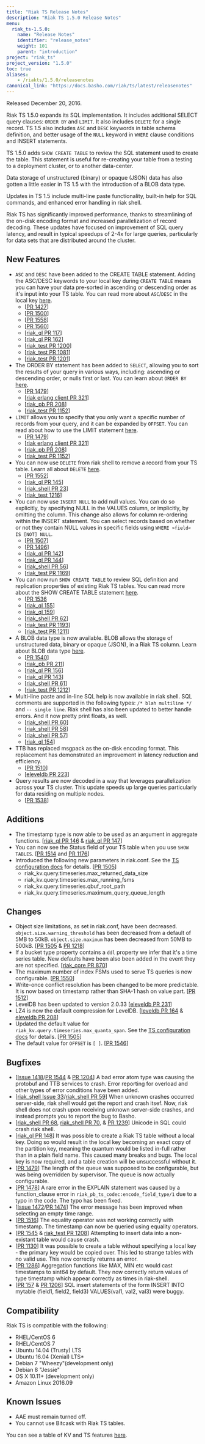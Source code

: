 ```yaml
---
title: "Riak TS Release Notes"
description: "Riak TS 1.5.0 Release Notes"
menu:
  riak_ts-1.5.0:
    name: "Release Notes"
    identifier: "release_notes"
    weight: 101
    parent: "introduction"
project: "riak_ts"
project_version: "1.5.0"
toc: true
aliases:
    - /riakts/1.5.0/releasenotes
canonical_link: "https://docs.basho.com/riak/ts/latest/releasenotes"
---
```


Released December 20, 2016.

Riak TS 1.5.0 expands its SQL implementation. It includes additional SELECT query clauses: `ORDER BY` and `LIMIT`. It also includes `DELETE` for a single record. TS 1.5 also includes `ASC` and `DESC` keywords in table schema definition, and better usage of the `NULL` keyword in `WHERE` clause conditions and INSERT statements. 

TS 1.5.0 adds `SHOW CREATE TABLE` to review the SQL statement used to create the table. This statement is useful for re-creating your table from a testing to a deployment cluster, or to another data-center.

Data storage of unstructured (binary) or opaque (JSON) data has also gotten a little easier in TS 1.5 with the introduction of a BLOB data type.

Updates in TS 1.5 include multi-line paste functionality, built-in help for SQL commands, and enhanced error handling in riak shell.

Riak TS has significantly improved performance, thanks to streamlining of the on-disk encoding format and increased parallelization of record decoding. These updates have focused on improvement of SQL query latency, and result in typical speedups of 2-4x for large queries, particularly for data sets that are distributed around the cluster.


## New Features

* `ASC` and `DESC` have been added to the CREATE TABLE statement. Adding the ASC/DESC keywords to your local key during `CREATE TABLE` means you can have your data pre-sorted in ascending or descending order as it's input into your TS table. You can read more about `ASC`/`DESC` in the local key [here](/riak/ts/1.5.0/using/planning).
    * [[PR 1427](https://github.com/basho/riak_kv/pull/1427)]
    * [[PR 1500](https://github.com/basho/riak_kv/pull/1500)]
    * [[PR 1558](https://github.com/basho/riak_kv/pull/1558 )]
    * [[PR 1560](https://github.com/basho/riak_kv/pull/1560 )]
    * [[riak_ql PR 117](https://github.com/basho/riak_ql/pull/117 )]
    * [[riak_ql PR 162](https://github.com/basho/riak_ql/pull/162 )]
    * [[riak_test PR 1200](https://github.com/basho/riak_test/pull/1200)]
    * [[riak_test PR 1081](https://github.com/basho/riak_test/pull/1081)]
    * [[riak_test PR 1201](https://github.com/basho/riak_test/pull/1201 )]
* The ORDER BY statement has been added to `SELECT`, allowing you to sort the results of your query in various ways, including: ascending or descending order, or nulls first or last. You can learn about `ORDER BY` [here](riak/ts/1.5.0/using/querying/select/order-by).
    * [[PR 1479](https://github.com/basho/riak_kv/pull/1479)]
    * [[riak erlang client PR 321](https://github.com/basho/riak-erlang-client/pull/321)]
    * [[riak_pb PR 208](https://github.com/basho/riak_pb/pull/208)]
    * [[riak_test PR 1152](https://github.com/basho/riak_test/pull/1152)]
*  `LIMIT` allows you to specify that you only want a specific number of records from your query, and it can be expanded by `OFFSET`. You can read about how to use the LIMIT statement [here](riak/ts/1.5.0/using/querying/select/limit).
    * [[PR 1479](https://github.com/basho/riak_kv/pull/1479)]
    * [[riak erlang client PR 321](https://github.com/basho/riak-erlang-client/pull/321)]
    * [[riak_pb PR 208](https://github.com/basho/riak_pb/pull/208)]
    * [[riak_test PR 1152](https://github.com/basho/riak_test/pull/1152)]
* You can now use `DELETE` from riak shell to remove a record from your TS table. Learn all about `DELETE` [here](riak/ts/1.5.0/using/querying/delete).
    * [[PR 1552](https://github.com/basho/riak_kv/pull/1552)]
    * [[riak_ql PR 145](https://github.com/basho/riak_ql/pull/145)]
    * [[riak_shell PR 23](https://github.com/basho/riak_shell/pull/23)]
    * [[riak_test 1216](https://github.com/basho/riak_test/pull/1216)]
* You can now use `INSERT NULL` to add null values. You can do so explicitly, by specifying NULL in the VALUES column, or implicitly, by omitting the column. This change also allows for column re-ordering within the INSERT statement. You can select records based on whether or not they contain NULL values in specific fields using `WHERE »field« IS [NOT] NULL`.
    * [[PR 1507](https://github.com/basho/riak_kv/pull/1507)]
    * [[PR 1496](https://github.com/basho/riak_kv/pull/1496)]
    * [[riak_ql PR 142](https://github.com/basho/riak_ql/pull/142)]
    * [[riak_ql PR 144](https://github.com/basho/riak_ql/pull/144)]
    * [[riak_shell PR 56](https://github.com/basho/riak_shell/pull/56)]
    * [[riak_test PR 1169](https://github.com/basho/riak_test/pull/1169)]
* You can now run `SHOW CREATE TABLE` to review SQL definition and replication properties of existing Riak TS tables. You can read more about the SHOW CREATE TABLE statement [here](/riak/ts/1.5.0/using/querying/show-create-table).
    * [[PR 1536](https://github.com/basho/riak_kv/pull/1536)
    * [[riak_ql 155](https://github.com/basho/riak_ql/pull/155)]
    * [[riak_ql 159](https://github.com/basho/riak_ql/pull/159 )]
    * [[riak_shell PR 62](https://github.com/basho/riak_shell/pull/62)]
    * [[riak_test PR 1193](https://github.com/basho/riak_test/pull/1193)]
    * [[riak_test PR 1211](https://github.com/basho/riak_test/pull/1211)]
* A BLOB data type is now available. BLOB allows the storage of unstructured data, binary or opaque (JSON), in a Riak TS column. Learn about BLOB data type [here](/riak/ts/1.5.0/using/writingdata/#blob-data).
    * [[PR 1540](https://github.com/basho/riak_kv/pull/1540)]
    * [[riak_pb PR 211](https://github.com/basho/riak_pb/issues/211)]
    * [[riak_ql PR 156](https://github.com/basho/riak_ql/issues/156)]
    * [[riak_ql PR 143](https://github.com/basho/riak_ql/pull/143)]
    * [[riak_shell PR 61](https://github.com/basho/riak_shell/pull/61 )]
    * [[riak_test PR 1212](https://github.com/basho/riak_test/pull/1212)]
* Multi-line paste and in-line SQL help is now available in riak shell. SQL comments are supported in the following types: `/* blah multiline */` and `-- single line`. Riak shell has also been updated to better handle errors. And it now pretty print floats, as well.
    * [[riak_shell PR 60](https://github.com/basho/riak_shell/pull/60)]
    * [[riak_shell PR 58](https://github.com/basho/riak_shell/pull/58)]
    * [[riak_shell PR 57](https://github.com/basho/riak_shell/pull/57)]
    * [[riak_ql 154](https://github.com/basho/riak_ql/pull/154 )]
 * TTB has replaced msgpack as the on-disk encoding format. This replacement has demonstrated an improvement in latency reduction and efficiency.
    * [[PR 1510](https://github.com/basho/riak_kv/pull/1510)]
    * [[eleveldb PR 223](https://github.com/basho/eleveldb/pull/223)]
* Query results are now decoded in a way that leverages parallelization across your TS cluster. This update speeds up large queries particularly for data residing on multiple nodes.
    * [[PR 1538](https://github.com/basho/riak_kv/pull/1538)]


## Additions

* The timestamp type is now able to be used as an argument in aggregate functions. [[riak_ql PR 146](https://github.com/basho/riak_ql/pull/146) & [riak_ql PR 147](https://github.com/basho/riak_ql/pull/147)]
* You can now see the Status field of your TS table when you use `SHOW TABLES`. [[PR 1514](https://github.com/basho/riak_kv/pull/1514 ) and 
[PR 1176](https://github.com/basho/riak_test/pull/1176 )]
* Introduced the following new parameters in riak.conf. See the [TS configuration docs](/riak/ts/1.5.0/configuring/riakconf) for details. [[PR 1505](https://github.com/basho/riak_kv/pull/1505)]
    * riak_kv.query.timeseries.max_returned_data_size
    * riak_kv.query.timeseries.max_running_fsms
    * riak_kv.query.timeseries.qbuf_root_path
    * riak_kv.query.timeseries.maximum_query_queue_length


## Changes

* Object size limitations, as set in riak.conf, have been decreased. `object.size.warning_threshold` has been decreased from a default of 5MB to 50kB. `object.size.maximum` has been decreased from 50MB to 500kB. [[PR 1505](https://github.com/basho/riak_kv/pull/1505) & [PR 1218](https://github.com/basho/riak_test/pull/1218/ )]
* If a bucket type property contains a `ddl` property we infer that it's a time series table. New defaults have been also been added in the event they are not specified. [[riak_core PR 870](https://github.com/basho/riak_core/pull/870)]
* The maximum number of index FSMs used to serve TS queries is now configurable. [[PR 1550](https://github.com/basho/riak_kv/pull/1550)]
* Write-once conflict resolution has been changed to be more predictable. It is now based on timestamp rather than SHA-1 hash on value part. [[PR 1512](https://github.com/basho/riak_kv/pull/1512)]
* LevelDB has been updated to version 2.0.33 [[eleveldb PR 231](https://github.com/basho/eleveldb/pull/231)]
* LZ4 is now the default compression for LevelDB. [[leveldb PR 164](https://github.com/basho/leveldb/pull/164) & [eleveldb PR 208](https://github.com/basho/eleveldb/pull/208)]
* Updated the default value for `riak_kv.query.timeseries.max_quanta_span`. See the [TS configuration docs](/riak/ts/1.5.0/configuring/riakconf) for details. [[PR 1505](https://github.com/basho/riak_kv/pull/1505)]
* The default value for `OFFSET` is `[ ]`. [[PR 1546](https://github.com/basho/riak_kv/pull/1546)]


## Bugfixes

* [[Issue 1418](https://github.com/basho/riak_kv/issues/1418)/[PR 1544](https://github.com/basho/riak_kv/pull/1544) & [PR 1204](https://github.com/basho/riak_test/pull/1204 )] A bad error atom type was causing the protobuf and TTB services to crash. Error reporting for overload and other types of error conditions have been added.
* [[riak_shell Issue 33](https://github.com/basho/riak_shell/issues/33)/[riak_shell PR 59](https://github.com/basho/riak_shell/pull/59)] When unknown crashes occurred server-side, riak shell would get the report and crash itsef. Now, riak shell does not crash upon receiving unknown server-side crashes, and instead prompts you to report the bug to Basho.
* [[riak_shell PR 68](https://github.com/basho/riak_shell/pull/68), [riak_shell PR 70](https://github.com/basho/riak_shell/pull/70), & [PR 1239](https://github.com/basho/riak_test/pull/1239 )] Unicode in SQL could crash riak shell.
* [[riak_ql PR 148](https://github.com/basho/riak_ql/pull/148)] It was possible to create a Riak TS table without a local key. Doing so would result in the local key becoming an exact copy of the partition key, meaning the quantum would be listed in-full rather than in a plain field name. This caused many breaks and bugs. The local key is now required, and a table creation will be unsuccessful without it.
* [[PR 1479](https://github.com/basho/riak_kv/pull/1479)] The length of the queue was supposed to be configurable, but was being overridden by supervisor. The queue is now actually configurable. 
* [[PR 1478](https://github.com/basho/riak_kv/pull/1478)] A rare error in the EXPLAIN statement was caused by a function_clause error in `riak_pb_ts_codec:encode_field_type/1` due to a typo in the code. The typo has been fixed. 
* [[Issue 1472](https://github.com/basho/riak_kv/issues/1472)/[PR 1474](https://github.com/basho/riak_kv/pull/1474)] The error message has been improved when selecting an empty time range.
* [[PR 1516](https://github.com/basho/riak_kv/pull/1516)] The equality operator was not working correctly with timestamp. The timestamp can now be queried using equality operators.
* [[PR 1545](https://github.com/basho/riak_kv/pull/1545 ) & [riak_test PR 1208](https://github.com/basho/riak_test/pull/1208)] Attempting to insert data into a non-existant table would cause crash.
* [[PR 1130](https://github.com/basho/riak_ql/pull/148 )] It was possible to create a table without specifying a local key - the primary key would be copied over. This led to strange tables with no valid use. This now correctly returns an error.
* [[PR 1286](https://github.com/basho/riak_ql/pull/147/files )] Aggregation functions like MAX, MIN etc would cast timestamps to sint64 by default. They now correctly return values of type timestamp which appear correctly as times in riak-shell.
* [[PR 157](https://github.com/basho/riak_ql/pull/157 ) & [PR 1206](https://github.com/basho/riak_test/pull/1206 )] SQL insert statements of the form INSERT INTO mytable (field1, field2, field3) VALUES(val1, val2, val3) were buggy.


## Compatibility

Riak TS is compatible with the following:

* RHEL/CentOS 6
* RHEL/CentOS 7
* Ubuntu 14.04 (Trusty) LTS
* Ubuntu 16.04 (Xenial) LTS* 
* Debian 7 "Wheezy"(development only)
* Debian 8 "Jessie"
* OS X 10.11+ (development only)
* Amazon Linux 2016.09


## Known Issues

* AAE must remain turned off.
* You cannot use Bitcask with Riak TS tables.

You can see a table of KV and TS features [here](/riak/ts/1.5.0/using/core-fundamentals/).